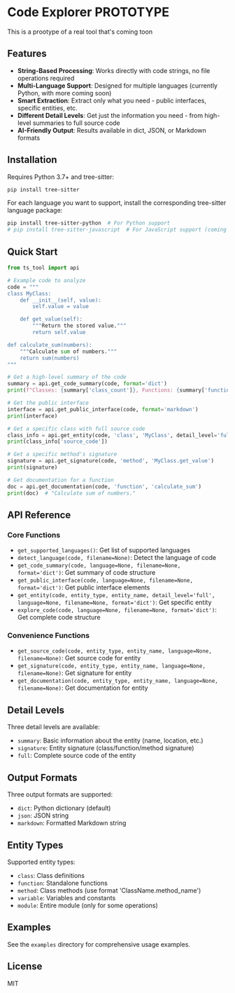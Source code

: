 # Code Explorer PROTOTYPE

This is a prootype of a real tool that's coming toon

## Features

- **String-Based Processing**: Works directly with code strings, no file operations required
- **Multi-Language Support**: Designed for multiple languages (currently Python, with more coming soon)
- **Smart Extraction**: Extract only what you need - public interfaces, specific entities, etc.
- **Different Detail Levels**: Get just the information you need - from high-level summaries to full source code
- **AI-Friendly Output**: Results available in dict, JSON, or Markdown formats

## Installation

Requires Python 3.7+ and tree-sitter:

```bash
pip install tree-sitter
```

For each language you want to support, install the corresponding tree-sitter language package:

```bash
pip install tree-sitter-python  # For Python support
# pip install tree-sitter-javascript  # For JavaScript support (coming soon)
```

## Quick Start

```python
from ts_tool import api

# Example code to analyze
code = """
class MyClass:
    def __init__(self, value):
        self.value = value

    def get_value(self):
        """Return the stored value."""
        return self.value

def calculate_sum(numbers):
    """Calculate sum of numbers."""
    return sum(numbers)
"""

# Get a high-level summary of the code
summary = api.get_code_summary(code, format='dict')
print(f"Classes: {summary['class_count']}, Functions: {summary['function_count']}")

# Get the public interface
interface = api.get_public_interface(code, format='markdown')
print(interface)

# Get a specific class with full source code
class_info = api.get_entity(code, 'class', 'MyClass', detail_level='full', format='dict')
print(class_info['source_code'])

# Get a specific method's signature
signature = api.get_signature(code, 'method', 'MyClass.get_value')
print(signature)

# Get documentation for a function
doc = api.get_documentation(code, 'function', 'calculate_sum')
print(doc)  # "Calculate sum of numbers."
```

## API Reference

### Core Functions

- `get_supported_languages()`: Get list of supported languages
- `detect_language(code, filename=None)`: Detect the language of code
- `get_code_summary(code, language=None, filename=None, format='dict')`: Get summary of code structure
- `get_public_interface(code, language=None, filename=None, format='dict')`: Get public interface elements
- `get_entity(code, entity_type, entity_name, detail_level='full', language=None, filename=None, format='dict')`: Get specific entity
- `explore_code(code, language=None, filename=None, format='dict')`: Get complete code structure

### Convenience Functions

- `get_source_code(code, entity_type, entity_name, language=None, filename=None)`: Get source code for entity
- `get_signature(code, entity_type, entity_name, language=None, filename=None)`: Get signature for entity
- `get_documentation(code, entity_type, entity_name, language=None, filename=None)`: Get documentation for entity

## Detail Levels

Three detail levels are available:

- `summary`: Basic information about the entity (name, location, etc.)
- `signature`: Entity signature (class/function/method signature)
- `full`: Complete source code of the entity

## Output Formats

Three output formats are supported:

- `dict`: Python dictionary (default)
- `json`: JSON string
- `markdown`: Formatted Markdown string

## Entity Types

Supported entity types:

- `class`: Class definitions
- `function`: Standalone functions
- `method`: Class methods (use format 'ClassName.method_name')
- `variable`: Variables and constants
- `module`: Entire module (only for some operations)

## Examples

See the `examples` directory for comprehensive usage examples.

## License

MIT